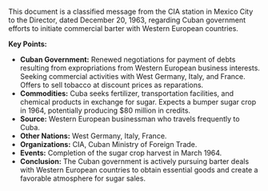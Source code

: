 This document is a classified message from the CIA station in Mexico City to the Director, dated December 20, 1963, regarding Cuban government efforts to initiate commercial barter with Western European countries.

**Key Points:**

*   **Cuban Government:** Renewed negotiations for payment of debts resulting from expropriations from Western European business interests. Seeking commercial activities with West Germany, Italy, and France. Offers to sell tobacco at discount prices as reparations.
*   **Commodities:** Cuba seeks fertilizer, transportation facilities, and chemical products in exchange for sugar. Expects a bumper sugar crop in 1964, potentially producing $80 million in credits.
*   **Source:** Western European businessman who travels frequently to Cuba.
*   **Other Nations:** West Germany, Italy, France.
*   **Organizations:** CIA, Cuban Ministry of Foreign Trade.
*   **Events:** Completion of the sugar crop harvest in March 1964.
*   **Conclusion:** The Cuban government is actively pursuing barter deals with Western European countries to obtain essential goods and create a favorable atmosphere for sugar sales.
